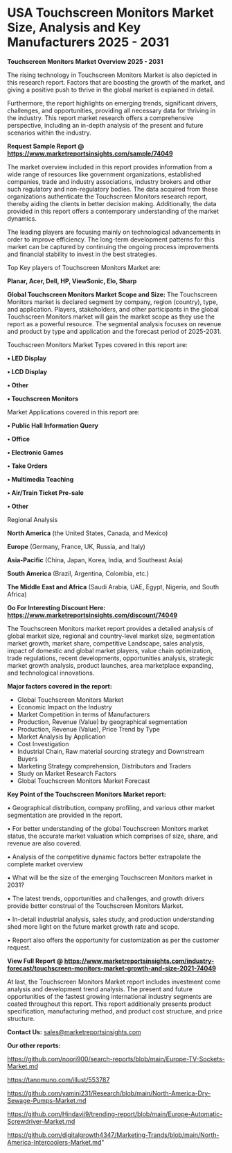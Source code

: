 # USA  Touchscreen Monitors Market Size, Analysis and Key Manufacturers 2025 - 2031

<Strong> Touchscreen Monitors Market Overview 2025 - 2031</strong>

The rising technology in Touchscreen Monitors Market is also depicted in this research report. Factors that are boosting the growth of the market, and giving a positive push to thrive in the global market is explained in detail.

Furthermore, the report highlights on emerging trends, significant drivers, challenges, and opportunities, providing all necessary data for thriving in the industry. This report market research offers a comprehensive perspective, including an in-depth analysis of the present and future scenarios within the industry.

<strong>Request Sample Report @ <a href=https://www.marketreportsinsights.com/sample/74049>https://www.marketreportsinsights.com/sample/74049</a></strong>

The market overview included in this report provides information from a wide range of resources like government organizations, established companies, trade and industry associations, industry brokers and other such regulatory and non-regulatory bodies. The data acquired from these organizations authenticate the Touchscreen Monitors research report, thereby aiding the clients in better decision making. Additionally, the data provided in this report offers a contemporary understanding of the market dynamics.

The leading players are focusing mainly on technological advancements in order to improve efficiency. The long-term development patterns for this market can be captured by continuing the ongoing process improvements and financial stability to invest in the best strategies.

Top Key players of Touchscreen Monitors Market are:

<strong>Planar, Acer, Dell, HP, ViewSonic, Elo, Sharp</strong>

<strong><b>Global Touchscreen Monitors Market Scope and Size:</b></strong>
The Touchscreen Monitors market is declared segment by company, region (country), type, and application. Players, stakeholders, and other participants in the global Touchscreen Monitors market will gain the market scope as they use the report as a powerful resource. The segmental analysis focuses on revenue and product by type and application and the forecast period of 2025-2031.

Touchscreen Monitors Market Types covered in this report are:

<strong>• LED Display

• LCD Display

• Other

• Touchscreen Monitors</strong>

Market Applications covered in this report are:

<strong>• Public Hall Information Query

• Office

• Electronic Games

• Take Orders

• Multimedia Teaching

• Air/Train Ticket Pre-sale

• Other</strong> 

Regional Analysis

<strong>North America</strong> (the United States, Canada, and Mexico)

<strong>Europe</strong> (Germany, France, UK, Russia, and Italy)

<strong>Asia-Pacific</strong> (China, Japan, Korea, India, and Southeast Asia)

<strong>South America</strong> (Brazil, Argentina, Colombia, etc.)

<strong>The Middle East and Africa</strong> (Saudi Arabia, UAE, Egypt, Nigeria, and South Africa)

<strong>Go For Interesting Discount Here: <a href=https://www.marketreportsinsights.com/discount/74049>https://www.marketreportsinsights.com/discount/74049</a></strong>

The Touchscreen Monitors market report provides a detailed analysis of global market size, regional and country-level market size, segmentation market growth, market share, competitive Landscape, sales analysis, impact of domestic and global market players, value chain optimization, trade regulations, recent developments, opportunities analysis, strategic market growth analysis, product launches, area marketplace expanding, and technological innovations.

<strong><b>Major factors covered in the report:</b></strong>
<ul>
  <li>Global Touchscreen Monitors Market </li>
  <li>Economic Impact on the Industry</li>
  <li>Market Competition in terms of Manufacturers</li>
  <li>Production, Revenue (Value) by geographical segmentation</li>
  <li>Production, Revenue (Value), Price Trend by Type</li>
  <li>Market Analysis by Application</li>
  <li>Cost Investigation</li>
  <li>Industrial Chain, Raw material sourcing strategy and Downstream Buyers</li>
  <li>Marketing Strategy comprehension, Distributors and Traders</li>
  <li>Study on Market Research Factors</li>
  <li>Global Touchscreen Monitors Market Forecast</li>
</ul>

<strong><b>Key Point of the Touchscreen Monitors Market report:</b></strong>

• Geographical distribution, company profiling, and various other market segmentation are provided in the report.

• For better understanding of the global Touchscreen Monitors market status, the accurate market valuation which comprises of size, share, and revenue are also covered.

• Analysis of the competitive dynamic factors better extrapolate the complete market overview

• What will be the size of the emerging Touchscreen Monitors market in 2031?

• The latest trends, opportunities and challenges, and growth drivers provide better construal of the Touchscreen Monitors Market.

• In-detail industrial analysis, sales study, and production understanding shed more light on the future market growth rate and scope.

• Report also offers the opportunity for customization as per the customer request.

<strong><b>View Full Report @ <a href=https://www.marketreportsinsights.com/industry-forecast/touchscreen-monitors-market-growth-and-size-2021-74049>https://www.marketreportsinsights.com/industry-forecast/touchscreen-monitors-market-growth-and-size-2021-74049</a></b></strong>


At last, the Touchscreen Monitors Market report includes investment come analysis and development trend analysis. The present and future opportunities of the fastest growing international industry segments are coated throughout this report. This report additionally presents product specification, manufacturing method, and product cost structure, and price structure.

<strong>Contact Us:</strong>
sales@marketreportsinsights.com

<strong>Our other reports:</strong>

<a href=https://github.com/noori900/search-reports/blob/main/Europe-TV-Sockets-Market.md>https://github.com/noori900/search-reports/blob/main/Europe-TV-Sockets-Market.md</a>

<a href=https://tanomuno.com/illust/553787>https://tanomuno.com/illust/553787</a>

<a href=https://github.com/yamini231/Research/blob/main/North-America-Dry-Sewage-Pumps-Market.md>https://github.com/yamini231/Research/blob/main/North-America-Dry-Sewage-Pumps-Market.md</a>

<a href=https://github.com/Hindavii9/trending-report/blob/main/Europe-Automatic-Screwdriver-Market.md>https://github.com/Hindavii9/trending-report/blob/main/Europe-Automatic-Screwdriver-Market.md</a>

<a href=https://github.com/digitalgrowth4347/Marketing-Trands/blob/main/North-America-Intercoolers-Market.md>https://github.com/digitalgrowth4347/Marketing-Trands/blob/main/North-America-Intercoolers-Market.md</a>"
